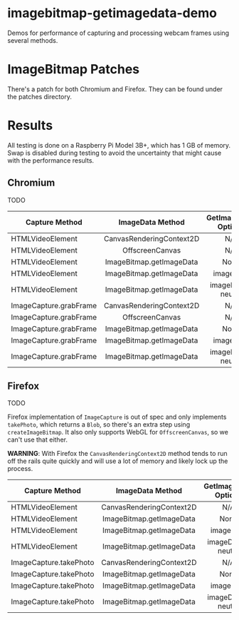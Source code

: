 # imagebitmap-getimagedata-demo

Demos for performance of capturing and processing webcam frames using several methods.

# ImageBitmap Patches

There's a patch for both Chromium and Firefox. They can be found under the patches directory.

# Results

All testing is done on a Raspberry Pi Model 3B+, which has 1 GB of memory. Swap is disabled during testing to
avoid the uncertainty that might cause with the performance results.

## Chromium

TODO

| Capture Method         |     ImageData Method     | GetImageData Options | FPS | Avg CPU | Avg Memory | Notes |
|------------------------|:------------------------:|:--------------------:|:---:|:-------:|:----------:|:-----:|
| HTMLVideoElement       | CanvasRenderingContext2D |          N/A         |     |         |            |       |
| HTMLVideoElement       |      OffscreenCanvas     |          N/A         |     |         |            |       |
| HTMLVideoElement       | ImageBitmap.getImageData |          None        |     |         |            |       |
| HTMLVideoElement       | ImageBitmap.getImageData |       imageData      |     |         |            |       |
| HTMLVideoElement       | ImageBitmap.getImageData |  imageData + neuter  |     |         |            |       |
| ImageCapture.grabFrame | CanvasRenderingContext2D |          N/A         |     |         |            |       |
| ImageCapture.grabFrame |      OffscreenCanvas     |          N/A         |     |         |            |       |
| ImageCapture.grabFrame | ImageBitmap.getImageData |          None        |     |         |            |       |
| ImageCapture.grabFrame | ImageBitmap.getImageData |       imageData      |     |         |            |       |
| ImageCapture.grabFrame | ImageBitmap.getImageData |  imageData + neuter  |     |         |            |       |

## Firefox

TODO

Firefox implementation of `ImageCapture` is out of spec and only implements `takePhoto`, which returns
a `Blob`, so there's an extra step using `createImageBitmap`. It also only supports WebGL for `OffscreenCanvas`,
so we can't use that either.

**WARNING**: With Firefox the `CanvasRenderingContext2D` method tends to run off the rails quite quickly
and will use a lot of memory and likely lock up the process.

| Capture Method         |     ImageData Method     | GetImageData Options | FPS | Avg CPU | Avg Memory | Notes |
|------------------------|:------------------------:|:--------------------:|:---:|:-------:|:----------:|:-----:|
| HTMLVideoElement       | CanvasRenderingContext2D |          N/A         |     |         |            |       |
| HTMLVideoElement       | ImageBitmap.getImageData |          None        |     |         |            |       |
| HTMLVideoElement       | ImageBitmap.getImageData |       imageData      |     |         |            |       |
| HTMLVideoElement       | ImageBitmap.getImageData |  imageData + neuter  |     |         |            |       |
| ImageCapture.takePhoto | CanvasRenderingContext2D |          N/A         |     |         |            |       |
| ImageCapture.takePhoto | ImageBitmap.getImageData |          None        |     |         |            |       |
| ImageCapture.takePhoto | ImageBitmap.getImageData |       imageData      |     |         |            |       |
| ImageCapture.takePhoto | ImageBitmap.getImageData |  imageData + neuter  |     |         |            |       |